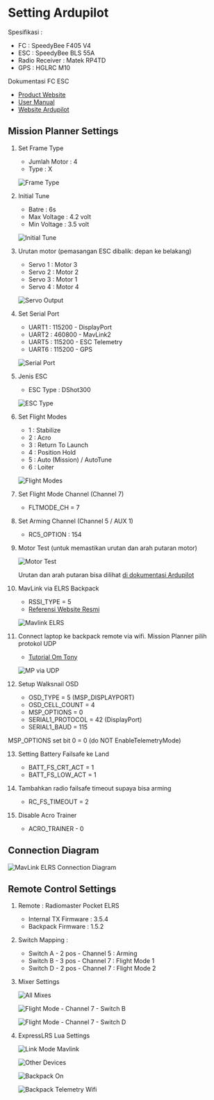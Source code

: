 # Setting Ardupilot #

Spesifikasi : 

* FC : SpeedyBee F405 V4 
* ESC : SpeedyBee BLS 55A
* Radio Receiver : Matek RP4TD
* GPS : HGLRC M10

Dokumentasi FC ESC

* [Product Website](https://www.speedybee.com/speedybee-f405-v4-bls-55a-30x30-fc-esc-stack/)
* [User Manual](https://store-fhxxhuiq8q.mybigcommerce.com/product_images/img_SpeedyBee_F405_V4_Stack/SpeedyBee_F405_V4_Stack_Manual_EN.pdf)
* [Website Ardupilot](https://ardupilot.org/copter/docs/common-speedybeef4-v3.html)

## Mission Planner Settings ##

1. Set Frame Type

    * Jumlah Motor : 4
    * Type : X

    ![Frame Type](img/01-frame-type.png)

2. Initial Tune

    * Batre : 6s
    * Max Voltage : 4.2 volt
    * Min Voltage : 3.5 volt

    ![Initial Tune](img/02-initial-tune.png)

3. Urutan motor (pemasangan ESC dibalik: depan ke belakang)
   
   * Servo 1 : Motor 3
   * Servo 2 : Motor 2
   * Servo 3 : Motor 1
   * Servo 4 : Motor 4

   ![Servo Output](img/03-servo-output.png)

4. Set Serial Port

    * UART1 : 115200 - DisplayPort
    * UART2 : 460800 - MavLink2
    * UART5 : 115200 - ESC Telemetry
    * UART6 : 115200 - GPS

    ![Serial Port](img/04-serial-ports.png)

5. Jenis ESC

    * ESC Type : DShot300

    ![ESC Type](img/05-esc-type.png)

6. Set Flight Modes

    * 1 : Stabilize
    * 2 : Acro
    * 3 : Return To Launch
    * 4 : Position Hold
    * 5 : Auto (Mission) / AutoTune
    * 6 : Loiter

    ![Flight Modes](img/06-flight-modes.png)

7. Set Flight Mode Channel (Channel 7)

    * FLTMODE_CH = 7

8. Set Arming Channel (Channel 5 / AUX 1)

    * RC5_OPTION : 154

9. Motor Test (untuk memastikan urutan dan arah putaran motor)

    ![Motor Test](img/07-motor-test.png)

    Urutan dan arah putaran bisa dilihat [di dokumentasi Ardupilot](https://ardupilot.org/copter/docs/connect-escs-and-motors.html)

10. MavLink via ELRS Backpack
   
    * RSSI_TYPE = 5
    * [Referensi Website Resmi](https://www.expresslrs.org/software/mavlink/)

    ![Mavlink ELRS](img/08-elrs-mavlink-rssi-type.png)

11. Connect laptop ke backpack remote via wifi. Mission Planner pilih protokol UDP

    * [Tutorial Om Tony](https://www.youtube.com/watch?v=EOUdSb7iJ2s)

    ![MP via UDP](img/09-mp-via-backpack.png)

12. Setup Walksnail OSD

    * OSD_TYPE = 5 (MSP_DISPLAYPORT)
    * OSD_CELL_COUNT = 4
    * MSP_OPTIONS = 0
    * SERIAL1_PROTOCOL = 42 (DisplayPort)
    * SERIAL1_BAUD = 115

MSP_OPTIONS set bit 0 = 0 (do NOT EnableTelemetryMode)

13. Setting Battery Failsafe ke Land

    * BATT_FS_CRT_ACT = 1
    * BATT_FS_LOW_ACT = 1

14. Tambahkan radio failsafe timeout supaya bisa arming

    * RC_FS_TIMEOUT = 2

15. Disable Acro Trainer

    * ACRO_TRAINER - 0

## Connection Diagram ##

![MavLink ELRS Connection Diagram](img/connection-diagram.png)

## Remote Control Settings ##

1. Remote : Radiomaster Pocket ELRS

    * Internal TX Firmware : 3.5.4
    * Backpack Firmware : 1.5.2

2. Switch Mapping : 

    * Switch A - 2 pos - Channel 5 : Arming
    * Switch B - 3 pos - Channel 7 : Flight Mode 1
    * Switch D - 2 pos - Channel 7 : Flight Mode 2

3. Mixer Settings

    ![All Mixes](img/mixes-01-all.jpg)
    
    ![Flight Mode - Channel 7 - Switch B](img/mixes-02-flymod.jpg)
    
    ![Flight Mode - Channel 7 - Switch D](img/mixes-03-flymod.jpg)

4. ExpressLRS Lua Settings

    ![Link Mode Mavlink](img/elrs-mavlink-01-linkmode.jpg)
    
    ![Other Devices](img/elrs-mavlink-02-other-device.jpg)
    
    ![Backpack On](img/elrs-mavlink-03-backpack-on.jpg)

    ![Backpack Telemetry Wifi](img/elrs-mavlink-04-backpack-telemetry.jpg)
